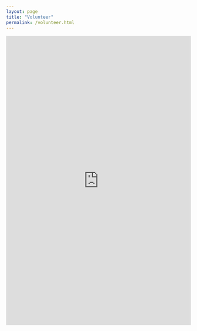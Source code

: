 ```yaml
---
layout: page
title: "Volunteer"
permalink: /volunteer.html
--- 
```

<iframe jsname="L5Fo6c" class="YMEQtf DnR2hf" sandbox="allow-scripts allow-popups allow-forms allow-same-origin allow-popups-to-escape-sandbox" frameborder="0" aria-label="Google Forms, DEF CON Skytalks Volunteers 2018" src="https://docs.google.com/forms/d/e/1FAIpQLSemGYZv2ZGFHoz36OU5zfiqbzcEJ86sNSWo28EBXU75dVNXnw/viewform?embedded=true" style="height: 789px; width: 100%;" allowfullscreen></iframe>
